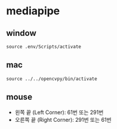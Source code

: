 # mediapipe


## window
```
source .env/Scripts/activate    
```

## mac

```
source ../../opencvpy/bin/activate    
```

## mouse
- 왼쪽 끝 (Left Corner): 61번 또는 291번
- 오른쪽 끝 (Right Corner): 291번 또는 61번
